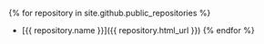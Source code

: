 {% for repository in site.github.public_repositories %}
  * [{{ repository.name }}]({{ repository.html_url }})
{% endfor %}  
